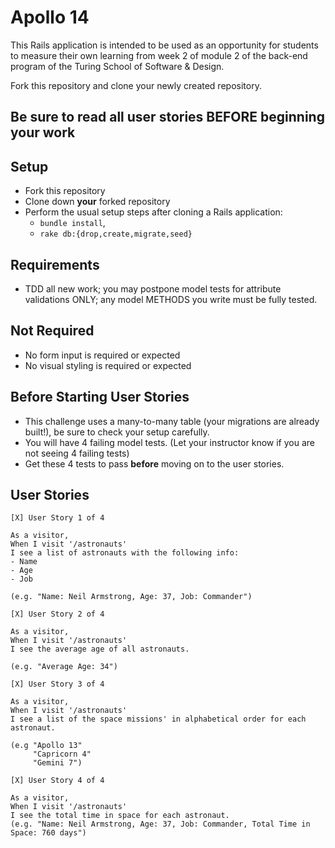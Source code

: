# Apollo 14

This Rails application is intended to be used as an opportunity for students to measure their own learning from week 2 of module 2 of the back-end program of the Turing School of Software & Design.

Fork this repository and clone your newly created repository. 

## Be sure to read all user stories BEFORE beginning your work

## Setup

- Fork this repository
- Clone down **your** forked repository
- Perform the usual setup steps after cloning a Rails application:
     - `bundle install`, 
     - `rake db:{drop,create,migrate,seed}`
     
## Requirements

- TDD all new work; you may postpone model tests for attribute validations ONLY; any model METHODS you write must be fully tested.

## Not Required

- No form input is required or expected
- No visual styling is required or expected

## Before Starting User Stories

- This challenge uses a many-to-many table (your migrations are already built!), be sure to check your setup carefully.
- You will have 4 failing model tests. (Let your instructor know if you are not seeing 4 failing tests)
- Get these 4 tests to pass **before** moving on to the user stories.

## User Stories

```
[X] User Story 1 of 4

As a visitor,
When I visit '/astronauts'
I see a list of astronauts with the following info:
- Name
- Age
- Job

(e.g. "Name: Neil Armstrong, Age: 37, Job: Commander")
```

```
[X] User Story 2 of 4

As a visitor,
When I visit '/astronauts'
I see the average age of all astronauts.

(e.g. "Average Age: 34")
```

```
[X] User Story 3 of 4

As a visitor,
When I visit '/astronauts'
I see a list of the space missions' in alphabetical order for each astronaut.

(e.g "Apollo 13"
     "Capricorn 4"
     "Gemini 7")
```

```
[X] User Story 4 of 4

As a visitor,
When I visit '/astronauts'
I see the total time in space for each astronaut.
(e.g. "Name: Neil Armstrong, Age: 37, Job: Commander, Total Time in Space: 760 days")
```
